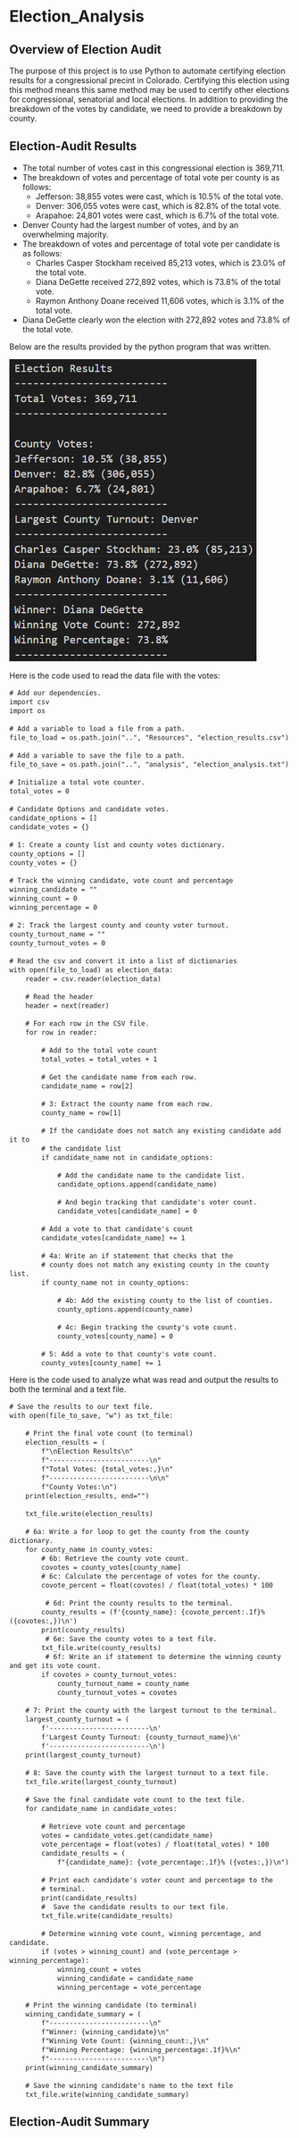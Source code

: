 # Election_Analysis

## Overview of Election Audit

The purpose of this project is to use Python to automate certifying election results for a congressional precint in Colorado.  Certifying this election using this method means this same method may be used to certify other elections for congressional, senatorial and local elections.  In addition to providing the breakdown of the votes by candidate, we need to provide a breakdown by county.

## Election-Audit Results

- The total number of votes cast in this congressional election is 369,711.
- The breakdown of votes and percentage of total vote per county is as follows:
  - Jefferson:  38,855 votes were cast, which is 10.5% of the total vote.
  - Denver:  306,055 votes were cast, which is 82.8% of the total vote.
  - Arapahoe:  24,801 votes were cast, which is 6.7% of the total vote.
- Denver County had the largest number of votes, and by an overwhelming majority.
- The breakdown of votes and percentage of total vote per candidate is as follows:
  - Charles Casper Stockham received 85,213 votes, which is 23.0% of the total vote.
  - Diana DeGette received 272,892 votes, which is 73.8% of the total vote.
  - Raymon Anthony Doane received 11,606 votes, which is 3.1% of the total vote.
- Diana DeGette clearly won the election with 272,892 votes and 73.8% of the total vote.

Below are the results provided by the python program that was written.

![Election Results](https://github.com/mshideler/Election_Analysis/blob/main/Resources/ElectionResults.PNG)

Here is the code used to read the data file with the votes:
```
# Add our dependencies.
import csv
import os

# Add a variable to load a file from a path.
file_to_load = os.path.join("..", "Resources", "election_results.csv")

# Add a variable to save the file to a path.
file_to_save = os.path.join("..", "analysis", "election_analysis.txt")

# Initialize a total vote counter.
total_votes = 0

# Candidate Options and candidate votes.
candidate_options = []
candidate_votes = {}

# 1: Create a county list and county votes dictionary.
county_options = []
county_votes = {}

# Track the winning candidate, vote count and percentage
winning_candidate = ""
winning_count = 0
winning_percentage = 0

# 2: Track the largest county and county voter turnout.
county_turnout_name = ""
county_turnout_votes = 0

# Read the csv and convert it into a list of dictionaries
with open(file_to_load) as election_data:
    reader = csv.reader(election_data)

    # Read the header
    header = next(reader)

    # For each row in the CSV file.
    for row in reader:

        # Add to the total vote count
        total_votes = total_votes + 1

        # Get the candidate name from each row.
        candidate_name = row[2]

        # 3: Extract the county name from each row.
        county_name = row[1]

        # If the candidate does not match any existing candidate add it to
        # the candidate list
        if candidate_name not in candidate_options:

            # Add the candidate name to the candidate list.
            candidate_options.append(candidate_name)

            # And begin tracking that candidate's voter count.
            candidate_votes[candidate_name] = 0

        # Add a vote to that candidate's count
        candidate_votes[candidate_name] += 1

        # 4a: Write an if statement that checks that the
        # county does not match any existing county in the county list.
        if county_name not in county_options:

            # 4b: Add the existing county to the list of counties.
            county_options.append(county_name)

            # 4c: Begin tracking the county's vote count.
            county_votes[county_name] = 0

        # 5: Add a vote to that county's vote count.
        county_votes[county_name] += 1
```

Here is the code used to analyze what was read and output the results to both the terminal and a text file.
```
# Save the results to our text file.
with open(file_to_save, "w") as txt_file:

    # Print the final vote count (to terminal)
    election_results = (
        f"\nElection Results\n"
        f"-------------------------\n"
        f"Total Votes: {total_votes:,}\n"
        f"-------------------------\n\n"
        f"County Votes:\n")
    print(election_results, end="")

    txt_file.write(election_results)

    # 6a: Write a for loop to get the county from the county dictionary.
    for county_name in county_votes:
        # 6b: Retrieve the county vote count.
        covotes = county_votes[county_name]
        # 6c: Calculate the percentage of votes for the county.
        covote_percent = float(covotes) / float(total_votes) * 100

         # 6d: Print the county results to the terminal.
        county_results = (f'{county_name}: {covote_percent:.1f}% ({covotes:,})\n')
        print(county_results)
         # 6e: Save the county votes to a text file.
        txt_file.write(county_results)
         # 6f: Write an if statement to determine the winning county and get its vote count.
        if covotes > county_turnout_votes:
            county_turnout_name = county_name
            county_turnout_votes = covotes

    # 7: Print the county with the largest turnout to the terminal.
    largest_county_turnout = (
        f'-------------------------\n'
        f'Largest County Turnout: {county_turnout_name}\n'
        f'-------------------------\n')
    print(largest_county_turnout)

    # 8: Save the county with the largest turnout to a text file.
    txt_file.write(largest_county_turnout)

    # Save the final candidate vote count to the text file.
    for candidate_name in candidate_votes:

        # Retrieve vote count and percentage
        votes = candidate_votes.get(candidate_name)
        vote_percentage = float(votes) / float(total_votes) * 100
        candidate_results = (
            f"{candidate_name}: {vote_percentage:.1f}% ({votes:,})\n")

        # Print each candidate's voter count and percentage to the
        # terminal.
        print(candidate_results)
        #  Save the candidate results to our text file.
        txt_file.write(candidate_results)

        # Determine winning vote count, winning percentage, and candidate.
        if (votes > winning_count) and (vote_percentage > winning_percentage):
            winning_count = votes
            winning_candidate = candidate_name
            winning_percentage = vote_percentage

    # Print the winning candidate (to terminal)
    winning_candidate_summary = (
        f"-------------------------\n"
        f"Winner: {winning_candidate}\n"
        f"Winning Vote Count: {winning_count:,}\n"
        f"Winning Percentage: {winning_percentage:.1f}%\n"
        f"-------------------------\n")
    print(winning_candidate_summary)

    # Save the winning candidate's name to the text file
    txt_file.write(winning_candidate_summary)
```

## Election-Audit Summary